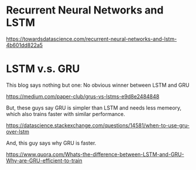 # Recurrent Neural Networks and LSTM
https://towardsdatascience.com/recurrent-neural-networks-and-lstm-4b601dd822a5

# LSTM v.s. GRU
This blog says nothing but one:
No obvious winner between LSTM and GRU

https://medium.com/paper-club/grus-vs-lstms-e9d8e2484848

But, these guys say GRU is simpler than LSTM and needs less memeory, which also trains faster with similar performance.

https://datascience.stackexchange.com/questions/14581/when-to-use-gru-over-lstm

And, this guy says why GRU is faster.

https://www.quora.com/Whats-the-difference-between-LSTM-and-GRU-Why-are-GRU-efficient-to-train
